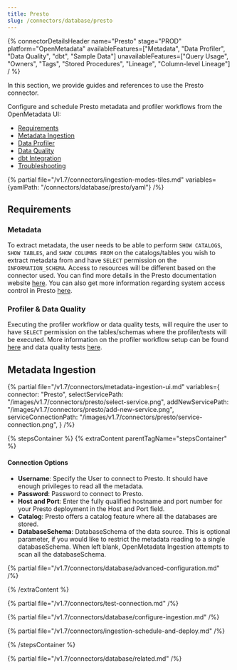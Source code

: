 ```yaml
---
title: Presto
slug: /connectors/database/presto
---
```


{% connectorDetailsHeader
name="Presto"
stage="PROD"
platform="OpenMetadata"
availableFeatures=["Metadata", "Data Profiler", "Data Quality", "dbt", "Sample Data"]
unavailableFeatures=["Query Usage", "Owners", "Tags", "Stored Procedures", "Lineage", "Column-level Lineage"]
/ %}

In this section, we provide guides and references to use the Presto connector.

Configure and schedule Presto metadata and profiler workflows from the OpenMetadata UI:

- [Requirements](#requirements)
- [Metadata Ingestion](#metadata-ingestion)
- [Data Profiler](/how-to-guides/data-quality-observability/profiler/workflow)
- [Data Quality](/how-to-guides/data-quality-observability/quality)
- [dbt Integration](/connectors/ingestion/workflows/dbt)
- [Troubleshooting](/connectors/database/presto/troubleshooting)

{% partial file="/v1.7/connectors/ingestion-modes-tiles.md" variables={yamlPath: "/connectors/database/presto/yaml"} /%}

## Requirements

### Metadata

To extract metadata, the user needs to be able to perform `SHOW CATALOGS`, `SHOW TABLES`, and `SHOW COLUMNS FROM` on the catalogs/tables you wish to extract metadata from and have `SELECT` permission on the `INFORMATION_SCHEMA`. Access to resources will be different based on the connector used. You can find more details in the Presto documentation website [here](https://prestodb.io/docs/current/connector.html). You can also get more information regarding system access control in Presto [here](https://prestodb.io/docs/current/security/built-in-system-access-control.html).

### Profiler & Data Quality
Executing the profiler workflow or data quality tests, will require the user to have `SELECT` permission on the tables/schemas where the profiler/tests will be executed. More information on the profiler workflow setup can be found [here](/how-to-guides/data-quality-observability/profiler/workflow) and data quality tests [here](/how-to-guides/data-quality-observability/quality).

## Metadata Ingestion

{% partial 
  file="/v1.7/connectors/metadata-ingestion-ui.md" 
  variables={
    connector: "Presto", 
    selectServicePath: "/images/v1.7/connectors/presto/select-service.png",
    addNewServicePath: "/images/v1.7/connectors/presto/add-new-service.png",
    serviceConnectionPath: "/images/v1.7/connectors/presto/service-connection.png",
} 
/%}

{% stepsContainer %}
{% extraContent parentTagName="stepsContainer" %}

#### Connection Options

- **Username**: Specify the User to connect to Presto. It should have enough privileges to read all the metadata.
- **Password**: Password to connect to Presto.
- **Host and Port**: Enter the fully qualified hostname and port number for your Presto deployment in the Host and Port field.
- **Catalog**: Presto offers a catalog feature where all the databases are stored.
- **DatabaseSchema**: DatabaseSchema of the data source. This is optional parameter, if you would like to restrict the metadata reading to a single databaseSchema. When left blank, OpenMetadata Ingestion attempts to scan all the databaseSchema.

{% partial file="/v1.7/connectors/database/advanced-configuration.md" /%}

{% /extraContent %}

{% partial file="/v1.7/connectors/test-connection.md" /%}

{% partial file="/v1.7/connectors/database/configure-ingestion.md" /%}

{% partial file="/v1.7/connectors/ingestion-schedule-and-deploy.md" /%}

{% /stepsContainer %}

{% partial file="/v1.7/connectors/database/related.md" /%}
